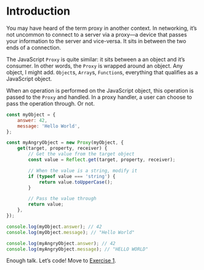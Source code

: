 # Introduction

You may have heard of the term proxy in another context. In networking, it’s not uncommon to connect to a server via a proxy—a device that passes your information to the server and vice-versa. It sits in between the two ends of a connection.

The JavaScript `Proxy` is quite similar: it sits between a an object and it’s consumer. In other words, the `Proxy` is wrapped around an object. Any object, I might add. `Object`s, `Array`s, `Function`s, everything that qualifies as a JavaScript object.

When an operation is performed on the JavaScript object, this operation is passed to the `Proxy` and handled. In a proxy handler, a user can choose to pass the operation through. Or not.

```js
const myObject = {
    answer: 42,
    message: 'Hello World',
};

const myAngryObject = new Proxy(myObject, {
    get(target, property, receiver) {
        // Get the value from the target object
        const value = Reflect.get(target, property, receiver);

        // When the value is a string, modify it
        if (typeof value === 'string') {
            return value.toUpperCase();
        }

        // Pass the value through
        return value;
    },
});

console.log(myObject.answer); // 42
console.log(myObject.message); // "Hello World"

console.log(myAngryObject.answer); // 42
console.log(myAngryObject.message); // "HELLO WORLD"
```

Enough talk. Let’s code! Move to [Exercise 1](/exercises/1.md).